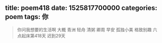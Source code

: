 title: poem418
date: 1525817700000
categories: poem
tags: 你
---
> 你问我想要的生活啊
大概
 青洲
 轻舟
 清粥
 卿周
早安
孤独小美
格致别趣
六点起床第418天 迟到29天